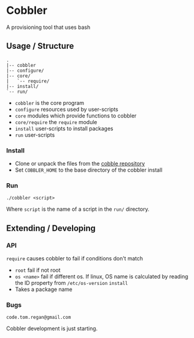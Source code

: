 # Cobbler

A provisioning tool that uses bash

## Usage / Structure

    .
    |-- cobbler
    |-- configure/
    |-- core/
    |   `-- require/
	|-- install/
    `-- run/

* `cobbler` is the core program
* `configure` resources used by user-scripts
* `core` modules which provide functions to cobbler
* `core/require` the `require` module
* `install` user-scripts to install packages
* `run` user-scripts

### Install

* Clone or unpack the files from the [cobble repository](https://github.com/TomRegan/cobbler)
* Set `COBBLER_HOME` to the base directory of the cobbler install

### Run

    ./cobbler <script>

Where `script` is the name of a script in the `run/` directory.

## Extending / Developing

### API

`require` causes cobbler to fail if conditions don't match
* `root` fail if not root
* `os <name>` fail if different os. If linux, OS name is calculated by reading
the ID property from `/etc/os-version`
`install`
* Takes a package name

### Bugs

    code.tom.regan@gmail.com

Cobbler development is just starting.
